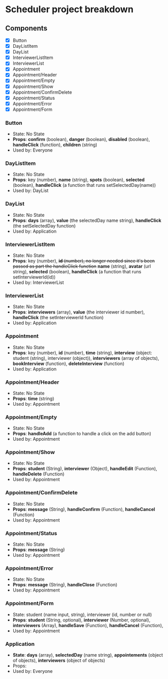 # Scheduler project breakdown

## Components

- [x] Button
- [x] DayListItem
- [x] DayList
- [x] InterviewerListItem
- [x] InterviewerList
- [x] Appointment
- [x] Appointment/Header
- [x] Appointment/Empty
- [x] Appointment/Show
- [x] Appointment/ConfirmDelete
- [x] Appointment/Status
- [x] Appointment/Error
- [x] Appointment/Form

### Button

- State: No State
- __Props__: __confirm__ (boolean), __danger__ (boolean), __disabled__ (boolean), __handleClick__ (function), __children__ (string)
- Used by: Everyone

### DayListItem

- State: No State
- __Props__: key (number), __name__ (string), __spots__ (boolean), __selected__ (boolean), __handleClick__ (a function that runs setSelectedDay(name))
- Used by: DayList

### DayList

- State: No State
- __Props__: __days__ (array), __value__ (the selectedDay name string),  __handleClick__ (the setSelectedDay function)
- Used by: Application

### InterviewerListItem

- State: No State
- __Props__: key (number), ~~__id__ (number), no longer needed since it's been passed as part the handleClick function~~ __name__ (string), __avatar__ (url string), __selected__ (boolean), __handleClick__ (a function that runs setInterviewerId(id))
- Used by: InterviewerList

### InterviewerList

- State: No State
- __Props__: __interviewers__ (array), __value__ (the interviewer id number), __handleClick__ (the setInterviewerId function)
- Used by: Application

### Appointment

- State: No State
- __Props__: key (number), __id__ (number), __time__ (string), __interview__ (object: student (string), interviewer (object)), __interviewers__ (array of objects), __bookInterview__ (function), __deleteInterview__ (function)
- Used by: Application

### Appointment/Header

- State: No State
- __Props__: __time__ (string)
- Used by: Appointment

### Appointment/Empty

- State: No State
- __Props__: __handleAdd__ (a function to handle a click on the add button)
- Used by: Appointment

### Appointment/Show

- State: No State
- __Props__: __student__ (String), __interviewer__ (Object), __handleEdit__ (Function), __handleDelete__ (Function)
- Used by: Appointment

### Appointment/ConfirmDelete

- State: No State
- __Props__: __message__ (String), __handleConfirm__ (Function), __handleCancel__ (Function)
- Used by: Appointment

### Appointment/Status

- State: No State
- __Props__: __message__ (String)
- Used by: Appointment

### Appointment/Error

- State: No State
- __Props__: __message__ (String),  __handleClose__ (Function)
- Used by: Appointment

### Appointment/Form

- State: student (name input, string), interviewer (id, number or null)
- __Props__: __student__ (String, optional), __interviewer__ (Number, optional), __interviewers__ (Array), __handleSave__ (Function), __handleCancel__ (Function),
- Used by: Appointment

### Application

- __State__: __days__ (array), __selectedDay__ (name string), __appointements__ (object of objects), __interviewers__ (object of objects)
- Props: 
- Used by: Everyone